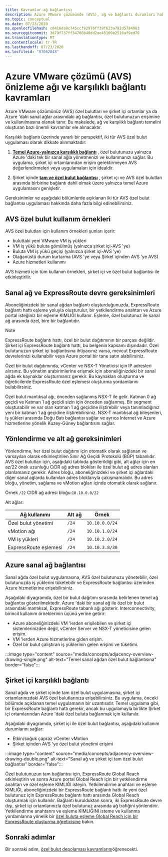 ```yaml
---
title: Kavramlar-ağ bağlantısı
description: Azure VMware çözümünde (AVS), ağ ve bağlantı durumları hakkında bilgi edinin
ms.topic: conceptual
ms.date: 07/23/2020
ms.openlocfilehash: c0416da9c745ccf92970ff39f623a782d5784983
ms.sourcegitcommit: 3d79f737ff34708b48dd2ae45100e2516af9ed78
ms.translationtype: MT
ms.contentlocale: tr-TR
ms.lasthandoff: 07/23/2020
ms.locfileid: "87062848"
---
```

# <a name="azure-vmware-solution-avs-preview-networking-and-interconnectivity-concepts"></a>Azure VMware çözümü (AVS) önizleme ağı ve karşılıklı bağlantı kavramları

Azure VMware çözümünüz (AVS) özel bulutları ve şirket içi ortamlar ya da Azure 'daki sanal ağlar arasındaki ağ bağlantısı, özel bulutunuzun erişimine ve kullanılmasına olanak tanır. Bu makalede, ağ ve karşılıklı bağlantı temelini oluşturan bazı önemli kavramlar ele alınacaktır.

Karşılıklı bağlantı üzerinde yararlı bir perspektif, iki tür AVS özel bulut uygulaması olarak dikkate alınmaktadır:

1. [**Temel Azure-yalnızca karşılıklı bağlantı**](#azure-virtual-network-interconnectivity) , özel bulutunuzu yalnızca Azure 'daki tek bir sanal ağla yönetmenizi ve kullanmanızı sağlar. Bu uygulama, şirket içi ortamlarından erişim gerektirmeyen AVS değerlendirmeleri veya uygulamaları için idealdir.

1. Şirket içinde [**tam ve özel bulut bağlantısı**](#on-premises-interconnectivity) , şirket ıçı ve AVS özel bulutları arasında birbirine bağlantı dahil olmak üzere yalnızca temel Azure uygulamasını genişletir.
 
Gereksinimler ve aşağıdaki bölümlerde açıklanan iki tür AVS özel bulut bağlantısı uygulaması hakkında daha fazla bilgi edinebilirsiniz.

## <a name="avs-private-cloud-use-cases"></a>AVS özel bulut kullanım örnekleri

AVS özel bulutları için kullanım örnekleri şunları içerir:
- buluttaki yeni VMware VM iş yükleri
- VM iş yükü buluta gömülmüş (yalnızca şirket içi-AVS 'ye)
- Buluta VM iş yükü geçişi (yalnızca şirket içi-AVS 'ye)
- Olağanüstü durum kurtarma (AVS 'ye veya Şirket içinden AVS 'ye AVS)
- Azure hizmetleri kullanımı

 AVS hizmeti için tüm kullanım örnekleri, şirket içi ve özel bulut bağlantısı ile etkinleştirilir. 

## <a name="virtual-network-and-expressroute-circuit-requirements"></a>Sanal ağ ve ExpressRoute devre gereksinimleri
 
Aboneliğinizdeki bir sanal ağdan bağlantı oluşturduğunuzda, ExpressRoute bağlantı hattı eşleme yoluyla oluşturulur, bir yetkilendirme anahtarı ve Azure portal isteğiniz bir eşleme KIMLIĞI kullanır. Eşleme, özel bulutunuz ile sanal ağ arasında özel, bire bir bağlantıdır.

> [!NOTE] 
> ExpressRoute bağlantı hattı, özel bir bulut dağıtımının bir parçası değildir. Şirket içi ExpressRoute bağlantı hattı, bu belgenin kapsamı dışındadır. Özel bulutunuzun şirket içi bağlantısına ihtiyacınız varsa, mevcut ExpressRoute devrelerinizi kullanabilir veya Azure portal bir tane satın alabilirsiniz.

Özel bir bulut dağıtımında, vCenter ve NSX-T Yöneticisi için IP adresleri alırsınız. Bu yönetim arabirimlerine erişmek için aboneliğinizdeki bir sanal ağda ek kaynaklar oluşturmanız gerekir. Bu kaynakları oluşturma ve öğreticilerde ExpressRoute özel eşlemesi oluşturma yordamlarını bulabilirsiniz.

Özel bulut mantıksal ağı, önceden sağlanmış NSX-T ile gelir. Katman 0 ağ geçidi ve Katman 1 ağ geçidi sizin için önceden sağlanmış. Bir segment oluşturabilir ve var olan katman 1 ağ geçidine iliştirebilir veya tanımladığınız yeni bir katman 1 ağ geçidine iliştirebilirsiniz. NSX-T mantıksal ağ bileşenleri, iş yükleri arasında Doğu Batı bağlantısı sağlar ve ayrıca Internet ve Azure hizmetlerine yönelik Kuzey-Güney bağlantısını sağlar. 

## <a name="routing-and-subnet-requirements"></a>Yönlendirme ve alt ağ gereksinimleri

Yönlendirme, her özel bulut dağıtımı için otomatik olarak sağlanan ve varsayılan olarak etkinleştirilen Sınır Ağ Geçidi Protokolü (BGP) tabanlıdır. AVS özel bulutları için, aşağıdaki tabloda gösterildiği gibi, alt ağlar için en az/22 önek uzunluğu CıDR ağ adres blokları ile özel bulut ağ adres alanları planlamanız gerekir. Adres bloğu, aboneliğinizdeki ve şirket içi ağlardaki diğer sanal ağlarda kullanılan adres bloklarıyla çakışmamalıdır. Bu adres bloğu, yönetim, sağlama ve vMotion ağları içinde otomatik olarak sağlanır.

Örnek `/22` CIDR ağ adresi bloğu:`10.10.0.0/22`

Alt ağlar:

| Ağ kullanımı             | Alt ağ | Örnek        |
| ------------------------- | ------ | -------------- |
| Özel bulut yönetimi  | `/24`  | `10.10.0.0/24` |
| vMotion ağı           | `/24`  | `10.10.1.0/24` |
| VM iş yükleri              | `/24`  | `10.10.2.0/24` |
| ExpressRoute eşlemesi      | `/24`  | `10.10.3.8/30` |


## <a name="azure-virtual-network-interconnectivity"></a>Azure sanal ağ bağlantısı

Sanal ağda özel bulut uygulamasına, AVS özel bulutunuzu yönetebilir, özel bulutunuzda iş yüklerini tüketebilir ve ExpressRoute bağlantısı üzerinden Azure hizmetlerine erişebilirsiniz. 

Aşağıdaki diyagramda, özel bir bulut dağıtımı sırasında belirlenen temel ağ bağlantısı gösterilmektedir. Azure 'daki bir sanal ağ ile özel bir bulut arasındaki mantıksal, ExpressRoute tabanlı ağı gösterir. Interconnectivity, birincil kullanım örneklerinin üçünü yerine getirir:
* Azure aboneliğinizdeki VM 'lerden erişilebilen ve şirket içi sistemlerinizden değil, vCenter Server ve NSX-T yöneticisine gelen erişim. 
* VM 'lerden Azure hizmetlerine giden erişim. 
* Özel bir bulut çalıştıran iş yüklerinin gelen erişimi ve tüketimi.

:::image type="content" source="media/concepts/adjacency-overview-drawing-single.png" alt-text="Temel sanal ağdan özel bulut bağlantısına" border="false":::

## <a name="on-premises-interconnectivity"></a>Şirket içi karşılıklı bağlantı

Sanal ağda ve şirket içinde tam özel bulut uygulamasına, şirket içi ortamlarınızdaki AVS özel bulutlarınıza erişebilirsiniz. Bu uygulama, önceki bölümde açıklanan temel uygulamanın bir uzantısıdır. Temel uygulama gibi, bir ExpressRoute bağlantı hattı gerekir, ancak bu uygulamayla birlikte Şirket içi ortamlarından Azure 'daki özel buluta bağlanmak için kullanılır. 

Aşağıdaki diyagramda, şirket içi ile özel bulut bağlantısı, aşağıdaki kullanım durumlarını sağlar:
* Etkin/soğuk çapraz vCenter vMotion
* Şirket içinden AVS 'ye özel bulut yönetimi erişimi

:::image type="content" source="media/concepts/adjacency-overview-drawing-double.png" alt-text="Sanal ağ ve şirket içi tam özel bulut bağlantısı" border="false":::

Özel bulutunuzun tam bağlantısı için, ExpressRoute Global Reach etkinleştirin ve sonra Azure portal Global Reach için bir yetkilendirme anahtarı ve özel eşleme KIMLIĞI isteyin. Yetkilendirme anahtarı ve eşleme KIMLIĞI, aboneliğinizdeki bir ExpressRoute bağlantı hattı ile yeni özel bulutunuz için ExpressRoute bağlantı hattı arasında Global Reach oluşturmak için kullanılır. Bağlantı kurulduktan sonra, iki ExpressRoute devre dışı, şirket içi ortamlarınızla özel bulutunuz arasında ağ trafiğini yönlendirir.  Yetkilendirme anahtarını ve eşleme KIMLIĞINI isteme ve kullanma yordamlarına yönelik bir [özel buluta eşleme Global Reach için bir ExpressRoute oluşturma öğreticisine](tutorial-expressroute-global-reach-private-cloud.md) bakın.


## <a name="next-steps"></a>Sonraki adımlar 

Bir sonraki adım, [özel bulut depolaması kavramlarını](concepts-storage.md)öğrenecekti.

<!-- LINKS - external -->
[enable Global Reach]: ../expressroute/expressroute-howto-set-global-reach.md

<!-- LINKS - internal -->
